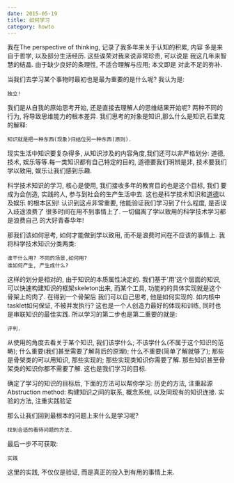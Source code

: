 ```yaml
---
date: 2015-05-19
title: 如何学习
category: howto
---
```


我在The perspective of thinking, 记录了我多年来关于认知的积累, 内容
多是来自于哲学, 以及部分生活经历. 这些诶荣对我来说非常珍贵, 可以说是
我这几年来智慧的结晶. 由于缺少良好的条理性, 不适合理解与应用; 本文即是
对此不足的弥补.

当我们去学习某个事物时最初也是最为重要的是什么呢?
我认为是:

	独立!
我们是从自我的原始思考开始, 还是直接去理解人的思维结果开始呢?
两种不同的行为, 将导致思维能力的根本差异.
我们思考的对象是知识,那么什么是知识,石里克的解释:

	知识就是把一种东西(现象)归结位另一种东西(原则).
现实生活中知识要复杂得多, 从知识涉及的内容角度,我们还可以非严格划分:
道德, 技术, 娱乐等等.每一类知识都有自己特定的目的, 道德要我们明辨是非,
技术要我们学以致用, 娱乐让我们感到乐趣.

科学技术知识的学习, 核心是使用, 我们接收多年的教育目的也是这个目标, 我们
要成为会创造, 实践的人, 参与到社会的生产生活中去.
这也是科学技术知识和[道德](http://www.bilibili.com/sp/%E5%8D%97%E6%96%B9%E5%85%AC%E5%9B%AD)以及娱乐
的根本区别! 认识到这点非常重要, 他能验证我们学习到了什么程度, 是否误入歧途浪费了
很多时间在用不到事情上了. 一切偏离了学以致用的科学技术学习都是浪费自己
的大好青春华年!

那我们该如何思考, 如何才能做到学以致用, 而不是浪费时间在不应该的事情上.
我将科学技术知识分类两类:

	谁干什么用? 不同的场景,如何用?
	谁如何产生, 产生成什么?
这样的划分是相对的, 由于知识的本质属性决定的.
我们基于'用'这个层面的知识, 可以快速构建知识的框架skeleton出来,
而某个工具, 功能的的具体实现就是这个骨架上的肉了. 在得到一个骨架后
我们可以自己思考, 他是如何实现的. 如内核中tasklet如何保证, 不被并发执行?
这也是一个人创造力最好的体现和训练, 同时也是串联知识的最佳实践.
所以学习的第二步也是第二重要的就是:

	评判.
从使用的角度去看关于某个知识, 我们该学什么; 不该学什么(不属于这个知识的范畴);
什么重要(我们甚至需要了解背后的原理); 什么不重要(简单了解就够了);
那些是骨架类的可以用知识, 那些实现的; 那些实现类知识你需要了解.
那些知识甚至骨架类的知识你都不需要了解.
这也是我们学习的目标.

确定了学习的知识的目标后, 下面的方法可以帮你学习:
历史的方法, 注重起源
Abstruction method: 构建知识之间的联系, 概念系统, 以及同现有的知识连接.
实验的方法, 注重实践验证

那么让我们回到最根本的问题上来什么是学习呢?

	找到合适的看待问题的方法.

最后一步不可获取:

	实践
这里的实践, 不仅仅是验证, 而是真正的投入到有用的事情上来.
